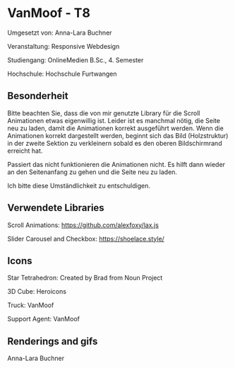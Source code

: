 # VanMoof - T8

Umgesetzt von: Anna-Lara Buchner

Veranstaltung: Responsive Webdesign

Studiengang: OnlineMedien B.Sc., 4. Semester

Hochschule: Hochschule Furtwangen


## Besonderheit ##
Bitte beachten Sie, dass die von mir genutzte Library für die Scroll Animationen etwas eigenwillig ist. Leider ist es manchmal nötig, die Seite neu zu laden, damit die Animationen korrekt ausgeführt werden.
Wenn die Animationen korrekt dargestellt werden, beginnt sich das Bild (Holzstruktur) in der zweite Sektion zu verkleinern sobald es den oberen Bildschirmrand erreicht hat. 

Passiert das nicht funktionieren die Animationen nicht. Es hilft dann wieder an den Seitenanfang zu gehen und die Seite neu zu laden. 

Ich bitte diese Umständlichkeit zu entschuldigen. 

## Verwendete Libraries ##
Scroll Animations: https://github.com/alexfoxy/lax.js

Slider Carousel and Checkbox: https://shoelace.style/

## Icons ##
Star Tetrahedron: Created by Brad from Noun Project

3D Cube: Heroicons

Truck: VanMoof

Support Agent: VanMoof

## Renderings and gifs ##
Anna-Lara Buchner